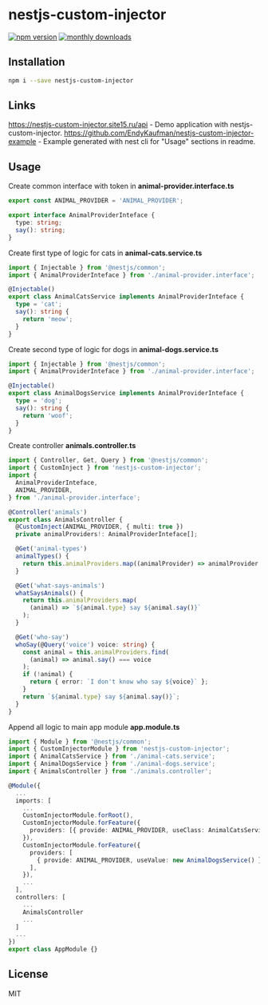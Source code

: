 # nestjs-custom-injector

[![npm version](https://badge.fury.io/js/nestjs-custom-injector.svg)](https://badge.fury.io/js/nestjs-custom-injector)
[![monthly downloads](https://badgen.net/npm/dm/nestjs-custom-injector)](https://www.npmjs.com/package/nestjs-custom-injector)

## Installation

```bash
npm i --save nestjs-custom-injector
```

## Links

https://nestjs-custom-injector.site15.ru/api - Demo application with nestjs-custom-injector.
https://github.com/EndyKaufman/nestjs-custom-injector-example - Example generated with nest cli for "Usage" sections in readme.

## Usage

Create common interface with token in **animal-provider.interface.ts**

```typescript
export const ANIMAL_PROVIDER = 'ANIMAL_PROVIDER';

export interface AnimalProviderInteface {
  type: string;
  say(): string;
}
```

Create first type of logic for cats in **animal-cats.service.ts**

```typescript
import { Injectable } from '@nestjs/common';
import { AnimalProviderInteface } from './animal-provider.interface';

@Injectable()
export class AnimalCatsService implements AnimalProviderInteface {
  type = 'cat';
  say(): string {
    return 'meow';
  }
}
```

Create second type of logic for dogs in **animal-dogs.service.ts**

```typescript
import { Injectable } from '@nestjs/common';
import { AnimalProviderInteface } from './animal-provider.interface';

@Injectable()
export class AnimalDogsService implements AnimalProviderInteface {
  type = 'dog';
  say(): string {
    return 'woof';
  }
}
```

Create controller **animals.controller.ts**

```typescript
import { Controller, Get, Query } from '@nestjs/common';
import { CustomInject } from 'nestjs-custom-injector';
import {
  AnimalProviderInteface,
  ANIMAL_PROVIDER,
} from './animal-provider.interface';

@Controller('animals')
export class AnimalsController {
  @CustomInject(ANIMAL_PROVIDER, { multi: true })
  private animalProviders!: AnimalProviderInteface[];

  @Get('animal-types')
  animalTypes() {
    return this.animalProviders.map((animalProvider) => animalProvider.type);
  }

  @Get('what-says-animals')
  whatSaysAnimals() {
    return this.animalProviders.map(
      (animal) => `${animal.type} say ${animal.say()}`
    );
  }

  @Get('who-say')
  whoSay(@Query('voice') voice: string) {
    const animal = this.animalProviders.find(
      (animal) => animal.say() === voice
    );
    if (!animal) {
      return { error: `I don't know who say ${voice}` };
    }
    return `${animal.type} say ${animal.say()}`;
  }
}
```

Append all logic to main app module **app.module.ts**

```typescript
import { Module } from '@nestjs/common';
import { CustomInjectorModule } from 'nestjs-custom-injector';
import { AnimalCatsService } from './animal-cats.service';
import { AnimalDogsService } from './animal-dogs.service';
import { AnimalsController } from './animals.controller';

@Module({
  ...
  imports: [
    ...
    CustomInjectorModule.forRoot(),
    CustomInjectorModule.forFeature({
      providers: [{ provide: ANIMAL_PROVIDER, useClass: AnimalCatsService }],
    }),
    CustomInjectorModule.forFeature({
      providers: [
        { provide: ANIMAL_PROVIDER, useValue: new AnimalDogsService() },
      ],
    }),
    ...
  ],
  controllers: [
    ...
    AnimalsController
    ...
  ]
  ...
})
export class AppModule {}
```

## License

MIT
